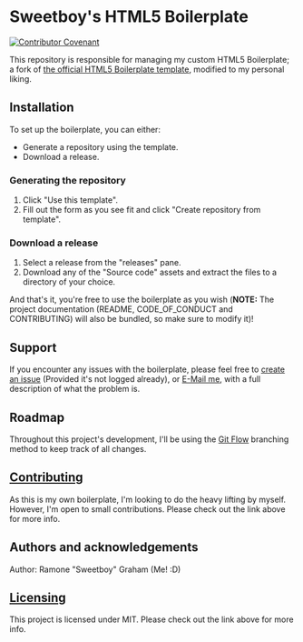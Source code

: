 # Sweetboy's HTML5 Boilerplate
[![Contributor Covenant](https://img.shields.io/badge/Contributor%20Covenant-v2.0%20adopted-ff69b4.svg)](https://github.com/Sweetboy13735/HTML5-Boilerplate/blob/main/CODE_OF_CONDUCT.md)

This repository is responsible for managing my custom HTML5 Boilerplate; a fork of [the official HTML5 Boilerplate template](https://github.com/h5bp/html5-boilerplate-template), modified to my personal liking.

## Installation
To set up the boilerplate, you can either:
- Generate a repository using the template.
- Download a release.

### Generating the repository
1. Click "Use this template".
2. Fill out the form as you see fit and click "Create repository from template".

### Download a release
1. Select a release from the "releases" pane.
2. Download any of the "Source code" assets and extract the files to a directory of your choice.

And that's it, you're free to use the boilerplate as you wish (**NOTE:** The project documentation (README, CODE_OF_CONDUCT and CONTRIBUTING) will also be bundled, so make sure to modify it)!

## Support
If you encounter any issues with the boilerplate, please feel free to [create an issue](https://github.com/Sweetboy13735/HTML5-Boilerplate/issues) (Provided it's not logged already), or [E-Mail me](mailto:ramonegraham@gmail.com), with a full description of what the problem is.

## Roadmap
Throughout this project's development, I'll be using the [Git Flow](https://nvie.com/files/Git-branching-model.pdf) branching method to keep track of all changes.

## [Contributing](https://github.com/Sweetboy13735/HTML5-Boilerplate/blob/main/CONTRIBUTING.md)
As this is my own boilerplate, I'm looking to do the heavy lifting by myself. However, I'm open to small contributions. Please check out the link above for more info.

## Authors and acknowledgements
Author: Ramone "Sweetboy" Graham (Me! :D)

## [Licensing](https://github.com/Sweetboy13735/HTML5-Boilerplate/blob/main/LICENSE.txt)
This project is licensed under MIT. Please check out the link above for more info.
